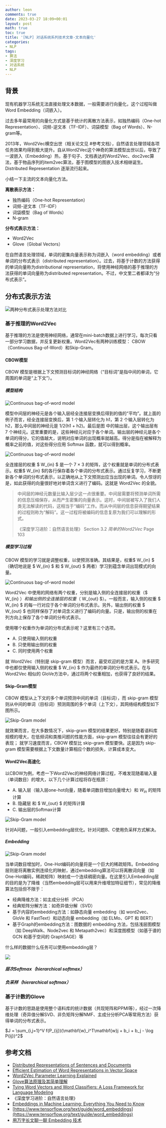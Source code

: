 ```yaml
---
author: leon
comments: true
date: 2023-03-27 18:09+00:01
layout: post
math: true
toc: true
title: '[NLP] 对话系统系列技术文章-文本向量化'
categories:
- NLP
tags:
- 算法
- 深度学习
- 对话系统
- NLP
---
```



## 背景

现有机器学习系统无法直接处理文本数据，一般需要进行向量化，这个过程叫做Word Embedding（词嵌入）。

过去多年最常用的向量化方式是基于统计的离散方法表示，如独热编码（One-hot Representation）、词频-逆文本（TF-IDF）、词袋模型（Bag of Words）、N-gram等。

2013年，Word2Vec横空出世（相关论文见 #参考文档），自然语言处理领域各项任务效果均得到极大提升。自从Word2Vec这个神奇的算法模型出世以后，导致了一波嵌入（Embedding）热，基于句子、文档表达的Word2Vec、doc2vec算法，基于物品序列的item2vec算法，基于图模型的图嵌入技术相继诞生。Distributed Representation 逐渐流行起来。

小结一下主流的文本向量化方法。

**离散表示方法：**

- 独热编码（One-hot Representation）
- 词频-逆文本（TF-IDF）
- 词袋模型（Bag of Words）
- N-gram

**分布式表示方法：**

- Word2Vec
- Glove（Global Vectors）

在自然语言处理领域，单词的密集向量表示称为词嵌入（word embedding）或者单词的分布式表示（distributed representation）。过去，将基于计数的方法获得的单词向量称为distributional representation，将使用神经网络的基于推理的方法获得的单词向量称为distributed representation。不过，中文里二者都译为“分布式表示”。

## 分布式表示方法

![两种分布式表示处理方法对比](/images/nlp/word2vec/word-distributed-representation.jpg)

### 基于推理的Word2Vec
基于推理的方法是使用神经网络，通常在mini-batch数据上进行学习，每次只看一部分学习数据，并反复更新权重。Word2Vec有两种训练模型： CBOW（Continuous Bag-of-Word）和Skip-Gram。

#### CBOW模型

CBOW 模型是根据上下文预测目标词的神经网络（“目标词”是指中间的单词，它周围的单词是“上下文”）。

##### 模型结构

![Continuous bag-of-word model](/images/nlp/word2vec/CBOW-network.jpg)

模型中间层的神经元是各个输入层经全连接层变换后得到的值的“平均”。就上面的例子而言，经全连接层变换后，第 1 个输入层转化为 h1，第 2 个输入层转化为 h2，那么中间层的神经元是 1/2(h1 + h2)。最后是图 中的输出层，这个输出层有 7 个神经元。这里重要的是，这些神经元对应于各个单词。输出层的神经元是各个单词的得分，它的值越大，说明对应单词的出现概率就越高。得分是指在被解释为概率之前的值，对这些得分应用 Softmax 函数，就可以得到概率。

![Continuous bag-of-word model](/images/nlp/word2vec/CBOW-win.jpg)

全连接层的权重 $ W_{in} $ 是一个 7 × 3 的矩阵，这个权重就是单词的分布式表示。权重$ W_{in} $的各行保存着各个单词的分布式表示。通过反复学习，不断更新各个单词的分布式表示，以正确地从上下文预测出应当出现的单词。令人惊讶的是，如此获得的向量很好地对单词含义进行了编码。这就是 Word2Vec 的全貌。

> 中间层的神经元数量比输入层少这一点很重要。中间层需要将预测单词所需的信息压缩保存，从而产生密集的向量表示。这时，中间层被写入了我们人类无法解读的代码，这相当于“编码”工作。而从中间层的信息获得期望结果的过程则称为“解码”。这一过程将被编码的信息复原为我们可以理解的形式。
> 
>  《深度学习进阶：自然语言处理》 Section 3.2 *简单的Word2Vec* Page 103

##### 模型学习过程

CBOW 模型的学习就是调整权重，以使预测准确。其结果是，权重$ W_{in} $（确切地说是 $ W_{in} $ 和 $ W_{out} $ 两者）学习到蕴含单词出现模式的向量。

![Continuous bag-of-word model](/images/nlp/word2vec/CBOW-learning1.jpg)

Word2Vec 中使用的网络有两个权重，分别是输入侧的全连接层的权重（$ W_{in} $）和输出侧的全连接层的权重（$ W_{out} $）。一般而言，输入侧的权重 $ W_{in} $ 的每一行对应于各个单词的分布式表示。另外，输出侧的权重 $ W_{out} $ 也同样保存了对单词含义进行了编码的向量。只是，输出侧的权重在列方向上保存了各个单词的分布式表示。

使用哪个权重作为单词的分布式表示呢？这里有三个选项。
- A. 只使用输入侧的权重
- B. 只使用输出侧的权重
- C. 同时使用两个权重

就 Word2Vec（特别是 skip-gram 模型）而言，最受欢迎的是方案 A。许多研究中也都仅使用输入侧的权重 $ W_{in} $ 作为最终的单词的分布式表示。在与 Word2Vec 相似的 GloVe方法中，通过将两个权重相加，也获得了良好的结果。


#### Skip-Gram模型

CBOW 模型从上下文的多个单词预测中间的单词（目标词），而 skip-gram 模型则从中间的单词（目标词）预测周围的多个单词（上下文），其网络结构模型如下图所示。

![Skip-Gram model](/images/nlp/word2vec/Skip-Gram-network.jpg)

就效果而言，在大多数情况下，skip-gram 模型的结果更好。特别是随着语料库规模的增大，在低频词和类推问题的性能方面，skip-gram 模型往往会有更好的表现；
就学习速度而言，CBOW 模型比 skip-gram 模型要快。这是因为 skip-gram 模型需要根据上下文数量计算相应个数的损失，计算成本变大。

#### Word2Vec高速化

以CBOW为例，考虑一下Word2Vec的神经网络计算过程，不难发现随着输入量（单词数目）的增大，以下几个计算过程将存在瓶颈：
- A. 输入层（输入层one-hot向量，随着单词数目增加向量增大）和 $W_{in}$ 的矩阵计算
- B. 隐藏层 和 $ W_{out} $ 的矩阵计算
- C. 输出层的Softmax计算

![Skip-Gram model](/images/nlp/word2vec/Word2Vec-Optimizing-CBOW.jpg)

针对A问题，一般引入embedding层优化。针对问题B、C使用负采样方式解决。

##### Embedding

![Skip-Gram model](/images/nlp/word2vec/one-hot.png)

当单词数目增加时，One-Hot编码的向量将是一个巨大的稀疏矩阵。Embedding层则是将离散实例连续化的映射，通过embedding算法可以将离散词向量（如One-Hot编码，稀疏矩阵）映射成一个连续稠密向量。在这里引入Embedding层的目的是为了降维（当然embedding层可以用来升维增加特征细节），常见的降维算法包括但不限于：
- 经典降维方法：如主成分分析（PCA）
- 经典矩阵分解方法：如奇异值分解（SVD）
- 基于内容的embedding方法：如静态向量 embedding（如 word2vec、GloVe 和 FastText）和动态向量 embedding（如 ELMo、GPT 和 BERT）
- 基于Graph的embedding方法：图数据的 embedding 方法，包括浅层图模型（如 DeepWalk、Node2vec 和 Metapath2vec）和深度图模型（如基于谱的 GCN 和基于空间的 GraphSAGE）等

什么样的数据什么任务可以使用embedding层？

![](/images/allthethings.gif)

##### 层次Softmax（hierarchical softmax）

##### 负采样（hierarchical softmax）

### 基于计数的Glove

基于计数的思路是使用整个语料库的统计数据（共现矩阵和PPMI等），经过一次降维处理（奇异值分解SVD、非负矩阵分解NMF、主成分分析PCA等常用方法）获得单词的分布式表示。

$J = \sum_{i,j=1}^V f(P_{ij})(\mathbf{w}_i^T\mathbf{w}j + b_i + b_j - \log P{ij})^2$

## 参考文档

- [Distributed Representations of Sentences and Documents]()
- [Efficient Estimation of Word Representations in Vector Space](https://arxiv.org/abs/1301.3781v3)
- [Word2Vec Parameter Learning Explained](https://www.researchgate.net/publication/268226652_Word2Vec_Parameter_Learning_Explained)
- [Glove算法原理及其简单理解](https://zhuanlan.zhihu.com/p/50946044)
- [Tying Word Vectors and Word Classifiers: A Loss Framework for Language Modeling](https://arxiv.org/abs/1611.01462)
- 《深度学习进阶：自然语言处理》
- [Embeddings in Machine Learning: Everything You Need to Know](https://www.featureform.com/post/the-definitive-guide-to-embeddings)
- [https://www.tensorflow.org/text/guide/word_embeddings](https://www.tensorflow.org/text/guide/word_embeddings)
- [用万字长文聊一聊 Embedding 技术](https://cloud.tencent.com/developer/article/1749306)